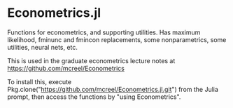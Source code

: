 # Econometrics.jl
Functions for econometrics, and supporting utilities. Has maximum likelihood, fminunc and fmincon replacements, some nonparametrics, some utilities, neural nets, etc.

This is used in the graduate econometrics lecture notes at https://github.com/mcreel/Econometrics

To install this, execute Pkg.clone("https://github.com/mcreel/Econometrics.jl.git") from the Julia prompt, then access the functions by "using Econometrics".

